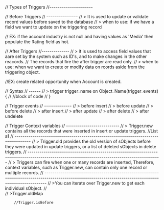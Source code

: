                          
// Types of Triggers
//----------------------
              
// Before Triggers
// ----------------
// > It is used to update or validate record values before saved to the database
// > when to use: if we have a field we want to update on the triggering record
  
 // EX:  if the account industry is not null and having values as 'Media' then populate the Rating field as hot.
  
    
    
// After Triggers
//--------------
// > It is used to access field values that aare set by the system such as ID's, and to make changes in the other reacords. 
//   The records that fire the after trigger are read only.
// > when to use: when we want to create or modify data on rcords aside from the triggering object.    
    
//EX: create related opportunity when Account is created. 
    
    
//      Syntax
//      ------
//      > trigger trigger_name on Object_Name(trigger_events){
//       //block of code
//    }   
    
    
    
//      Trigger events
//      --------------
//      > before insert
//      > before update
//      > before delete
//      > after insert
//      > after update
//      > after delete
//      > after undelete 
    
    
    
    

//   Trigger Context variables
//   ---------------------------
//       > Trigger.new contains all the records that were inserted in insert or update triggers. //List<Account> a1
//       --------------------------------------------------------------------------------------
//       > Trigger.old provides the old version of sObjects before they were updated in update triggers, or a list of deleted sObjects in delete triggers.
//       -------------------------------------------------------------------------------------------------------------------------------------------------
//       > Triggers can fire when one or many records are inserted, Therefore, context variables, such as Trigger.new, can contain only one record or multiple records.
//       ------------------------------------------------------------------------------------------------------------------------------------------------------------- 
//       >You can iterate over Trigger.new to get each individual sObject.
//       
//       >Trigger.oldMap

    
        //Trigger.isBefore    
    